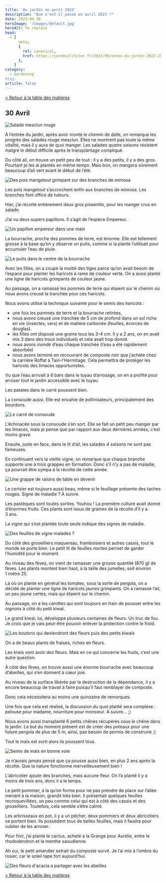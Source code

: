 ```yaml
---
title: 'Au jardin en avril 2023'
description: "Que s'est-il passé en avril 2023 ?"
date: 2023-04-30
heroImage: '/images/default.jpg'
heroAlt: To replace
head:
  - [
      meta,
      {
        rel: canonical,
        href: https://jeremielitzler.fr/2023/09/notes-du-jardin-2022-2023/2023-046-30.html,
      },
    ]
category:
  - Gardening
#tag:
article: false
---
```


[< Retour à la table des matières](./README.md) <!--| [Revenir à mars](2023-03.md) | [Aller à mai >](2023-05.md)-->

## 30 Avril

![Salade mesclun rouge](./images/salade-mesclun-rouge.jpg)

À l’entrée du jardin, après avoir monté le chemin de dalle, on remarque les progrès des salades rouge mesclun. Elles ne montrent pas toute la même vitalité, mais il y aura de quoi manger. Les salades _quatre saisons_ résistent malgré le début difficile après le transplantage compliqué.

Du côté ail, on trouve un petit peu de tout : il y a des petits, il y a des gros. Pourtant je les ai plantés en même temps. Mais bon, on mangera sûrement beaucoup d’ail vert avant le début de l’été.

![Des pois mangetout grimpant sur des branches de mimosa](./images/pois-mangetout-grimpant-sur-des-branches-de-mimosa.jpg)

Les pois mangetout s’accrochent enfin aux branches de mimosa. Les branches font office de tuteurs.

Hier, j’ai récolté entièrement deux gros pissenlits, pour les manger crus en salade.

J’ai vu deux supers papillons. Il s’agit de l’espèce Empereur.

![Un papillon empereur dans une main](./images/papillon-empereur-dans-un-main.jpg 'Image extraite sur [www.publicdomainpictures.net](https://www.publicdomainpictures.net/fr/view-image.php?image=126270&picture=papillon-monarque)')

La bourrache, proche des pommes de terre, est énorme. Elle est tellement grosse à la base qu’on y observe un puits, comme si la plante l’utilisait pour accumuler l’eau de pluie.

![Le puits dans le centre de la bourrache](./images/le-puit-dans-le-centre-de-la-bourrache.jpg)

Avec les filles, on a coupé la moitié des tiges parce qu’on avait besoin de l’espace pour planter les haricots à rame de couleur verte. On a aussi planté une ligne de haricots grimpants de couleur jaune.

Au passage, on a ramassé les pommes de terre qui étaient sur le chemin où nous avons creusé la tranchée pour ces haricots.

Nous avons utilisé la technique suivante pour le semis des haricots :

- une fois les pommes de terre et la bourrache retirées,
- nous avons creusé une tranchée de 5 cm de profond dans un sol riche en vie (insectes, vers) et de matière carbonée (feuilles, écorces de douglas).
- les filles ont disposé une graine tous les 3-4 cm. Il y a 2 ans, on en avait mis 3 dans des trous individuels et cela avait trop donné.
- nous avons _inondé_ d’eau chaque tranchée (l’eau a été rapidement absorbée)
- nous avons terminé en recouvrant de composte noir que j’achète chez la carrière Roffat à Tain-l’Hermitage. Cela permettra de protéger les haricots des limaces opportunistes.

Vu que l’eau arrivait à 6 bars dans le tuyau d’arrosage, on en a profité pour arroser tout le jardin accessible avec le tuyau.

Les patates dans le carré poussent bien.

La consoude aussi. Elle est envahie de pollinisateurs, principalement des bourdons.

![Le carré de consoude](./images/le-carre-de-consoude.jpg)

L’échinacée sous la consoude s’en sort. Elle se fait un petit peu manger par les limaces, mais je pense que par rapport aux deux dernières années, c’est moins grave.

Ensuite, juste en face, dans le lit d’ail, les salades _4 saisons_ ne sont pas fameuses.

En continuant vers la vieille vigne, on remarque que chaque branche supporte une à trois grappes en formation. Donc s’il n’y a pas de maladie, ça pourrait être sympa à la récolte de cette année.

![Une grappe de raisins de table en devenir](./images/une-grappe-de-raisins-de-table-en-devenir.jpg)

Le cerisier est toujours aussi beau, même si le feuillage présente des taches rouges. Signe de maladie ? À suivre.

Les pastèques sont toutes sorties. Youhou ! La première culture avait donné d’énormes fruits. Ces plants sont issus de graines de la récolte d’il y a 3 ans.

La vigne qui s’est plantée toute seule indique des signes de maladie.

![Des feuilles de vigne malades ?](./images/des-feuilles-de-vignes-malades.jpg)

Du côté des groseilliers maquereau, framboisiers et autres cassis, tout le monde se porte bien. Le petit lit de feuilles mortes permet de garder l’humidité pour le moment.

Au niveau des fèves, on vient de ramasser une grosse quantité (870 g) de fèves. Les plants montent bien haut, à la taille des jumelles, soit environ 1 mètre 25.

Là où on plante en général les tomates, sous la sorte de pergola, on a décidé de planter une ligne de haricots jaunes grimpants. On a ramassé l’ail, un peu jeune certes, mais qui étaient sur le chemin.

Au passage, on a les carottes qui sont toujours en train de pousser entre les oignons à côté du petit kiwaï.

Le grand kiwaï, lui, développe plusieurs centaines de fleurs. Un truc de fou. Je crois que je vais peut-être pouvoir enlever la protection contre le froid.

![Les boutons qui deviendront des fleurs puis des petits kiwaïs](./images/les-boutons-qui-deviendront-des-fleurs-puis-des-petits-kiwais.jpg)

On a de beaux plants de fraises, riches en fleurs.

Les kiwis vont avoir des fleurs. Mais en ce qui concerne les fruits, c’est une autre question.

À côté des fèves, on trouve aussi une énorme bourrache avec beaucoup d’abeilles, qui s’en donnent à cœur joie.

Au niveau de la surface libérée par la destruction de la dépendance, il y a encore beaucoup de travail à faire puisqu’il faut remblayer de composte.

Donc cela nécessitera au moins une quinzaine de remorques.

Une fois que cela est réalisé, la discussion du quoi planté sera complexe : pelouse pour madame, nourriture pour monsieur. À suivre… ;)

Nous avons aussi transplanté 6 petits chênes récupérés sous le chêne dans le jardin. Le but du moment présent est de créer des poteaux pour une future pergola de plus de 5 m, ainsi, pas besoin de permis de construire ;)

Tout le maïs est sorti alors ils poussent tous.

![Semis de maïs en bonne voie](./images/semis-de-mais-en-bonne-voie.jpg)

Je n’aurais jamais pensé que ça pousse aussi bien, en plus 2 ans après la récolte. Que la nature fonctionne merveilleusement bien !

L’abricotier ajoute des branches, mais aucune fleur. On l’a planté il y a moins de trois ans, donc il a le temps.

Le petit pommier, à la qu’on forme pour ne pas prendre de place sur l’allée menant à la maison, grandit très bien. Il présentait quelques feuilles recroquevillées, un peu comme celui qui est à côté des cassis et des groseilliers. Toutefois, cela semble s’être calmé.

Les arbrisseaux en pot, il y a un pêcher, deux pommiers et deux abricotiers se portent bien. Ils possèdent tous de belles feuilles, mais il faudra pour oublier de les arroser.

Pour finir, j’ai planté le cactus, acheté à la Grange pour Aurélie, entre le rhododendron et la menthe saoudienne.

Ah oui, le petit amandier extrait du composte survit. Je l’ai mis à l’ombre du rosier, car le soleil tape fort aujourd’hui.

![Des fleurs d'acacia a partager avec les abeilles](./images/des-fleurs-dacacia-a-partager-avec-les-abeilles.jpg)

[< Retour à la table des matières](./README.md) <!--| [Revenir à mars](2023-03.md) | [Aller à mai >](2023-05.md)-->

